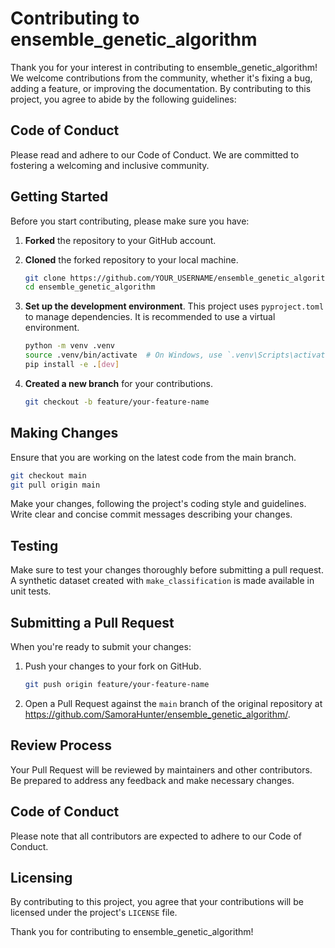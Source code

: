 # Contributing to ensemble_genetic_algorithm

Thank you for your interest in contributing to ensemble_genetic_algorithm! We welcome contributions from the community, whether it's fixing a bug, adding a feature, or improving the documentation. By contributing to this project, you agree to abide by the following guidelines:

## Code of Conduct

Please read and adhere to our Code of Conduct. We are committed to fostering a welcoming and inclusive community.

## Getting Started

Before you start contributing, please make sure you have:

1.  **Forked** the repository to your GitHub account.
2.  **Cloned** the forked repository to your local machine.

    ```bash
    git clone https://github.com/YOUR_USERNAME/ensemble_genetic_algorithm.git
    cd ensemble_genetic_algorithm
    ```

3.  **Set up the development environment**. This project uses `pyproject.toml` to manage dependencies. It is recommended to use a virtual environment.

    ```bash
    python -m venv .venv
    source .venv/bin/activate  # On Windows, use `.venv\Scripts\activate`
    pip install -e .[dev]
    ```

4.  **Created a new branch** for your contributions.

    ```bash
    git checkout -b feature/your-feature-name
    ```

## Making Changes

Ensure that you are working on the latest code from the main branch.

```bash
git checkout main
git pull origin main
```

Make your changes, following the project's coding style and guidelines. Write clear and concise commit messages describing your changes.

## Testing

Make sure to test your changes thoroughly before submitting a pull request. A synthetic dataset created with `make_classification` is made available in unit tests.

## Submitting a Pull Request

When you're ready to submit your changes:

1.  Push your changes to your fork on GitHub.

    ```bash
    git push origin feature/your-feature-name
    ```

2.  Open a Pull Request against the `main` branch of the original repository at https://github.com/SamoraHunter/ensemble_genetic_algorithm/.

## Review Process

Your Pull Request will be reviewed by maintainers and other contributors. Be prepared to address any feedback and make necessary changes.

## Code of Conduct

Please note that all contributors are expected to adhere to our Code of Conduct.

## Licensing

By contributing to this project, you agree that your contributions will be licensed under the project's `LICENSE` file.

Thank you for contributing to ensemble_genetic_algorithm!
